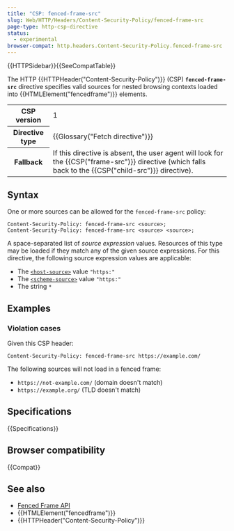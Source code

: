 ```yaml
---
title: "CSP: fenced-frame-src"
slug: Web/HTTP/Headers/Content-Security-Policy/fenced-frame-src
page-type: http-csp-directive
status:
  - experimental
browser-compat: http.headers.Content-Security-Policy.fenced-frame-src
---
```


{{HTTPSidebar}}{{SeeCompatTable}}

The HTTP {{HTTPHeader("Content-Security-Policy")}} (CSP)
**`fenced-frame-src`** directive specifies valid sources for nested browsing contexts loaded into {{HTMLElement("fencedframe")}} elements.

<table class="properties">
  <tbody>
    <tr>
      <th scope="row">CSP version</th>
      <td>1</td>
    </tr>
    <tr>
      <th scope="row">Directive type</th>
      <td>{{Glossary("Fetch directive")}}</td>
    </tr>
    <tr>
      <th scope="row">Fallback</th>
      <td>
        If this directive is absent, the user agent will look for the
        {{CSP("frame-src")}} directive (which falls back to the
        {{CSP("child-src")}} directive).
      </td>
    </tr>
  </tbody>
</table>

## Syntax

One or more sources can be allowed for the `fenced-frame-src` policy:

```http
Content-Security-Policy: fenced-frame-src <source>;
Content-Security-Policy: fenced-frame-src <source> <source>;
```

A space-separated list of _source expression_ values. Resources of this type may be loaded if they match any of the given source expressions. For this directive, the following source expression values are applicable:

- The [`<host-source>`](/en-US/docs/Web/HTTP/Headers/Content-Security-Policy#host-source) value `"https:"`
- The [`<scheme-source>`](/en-US/docs/Web/HTTP/Headers/Content-Security-Policy#scheme-source) value `"https:"`
- The string `*`

## Examples

### Violation cases

Given this CSP header:

```http
Content-Security-Policy: fenced-frame-src https://example.com/
```

The following sources will not load in a fenced frame:

- `https://not-example.com/` (domain doesn't match)
- `https://example.org/` (TLD doesn't match)

## Specifications

{{Specifications}}

## Browser compatibility

{{Compat}}

## See also

- [Fenced Frame API](/en-US/docs/Web/API/Fenced_frame_API)
- {{HTMLElement("fencedframe")}}
- {{HTTPHeader("Content-Security-Policy")}}
